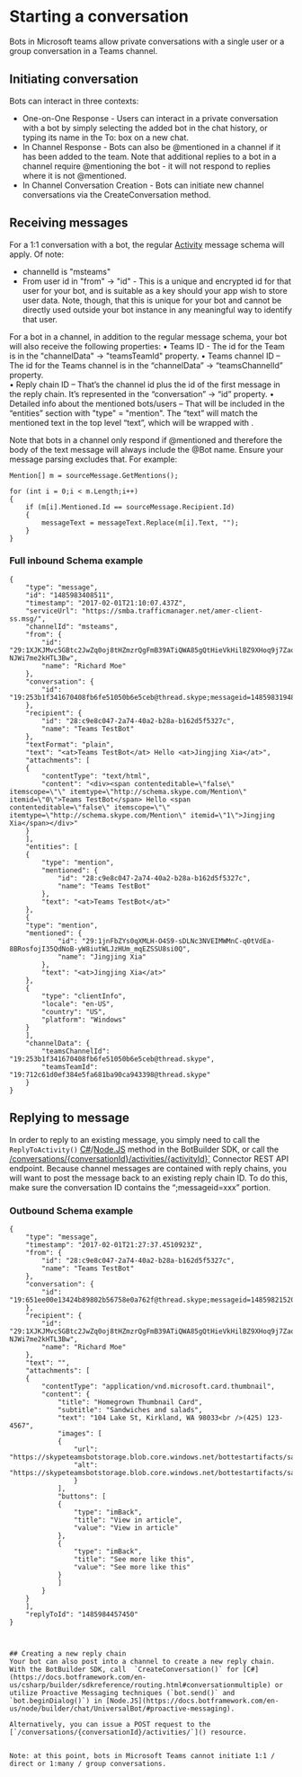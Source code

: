 ﻿# Starting a conversation

Bots in Microsoft teams allow private conversations with a single user or a group conversation in a Teams channel.

## Initiating conversation

Bots can interact in three contexts:
* One-on-One Response - Users can interact in a private conversation with a bot by simply selecting the added bot in the chat history, or typing its name in the To: box on a new chat.
* In Channel Response - Bots can also be @mentioned in a channel if it has been added to the team.  Note that additional replies to a bot in a channel require @mentioning the bot - it will not respond to replies where it is not @mentioned.
* In Channel Conversation Creation - Bots can initiate new channel conversations via the CreateConversation method.

## Receiving messages

For a 1:1 conversation with a bot, the regular [Activity](https://docs.botframework.com/en-us/core-concepts/reference/#activity) message schema will apply. 
Of note:
* channelId is "msteams"
* From user id in "from" -> "id" - This is a unique and encrypted id for that user for your bot, and is suitable as a key should your app wish to store user data.  Note, though, that this is unique for your bot and cannot be directly used outside your bot instance in any meaningful way to identify that user.

For a bot in a channel, in addition to the regular message schema, your bot will also receive the following properties:
•	Teams ID - The id for the Team is in the "channelData" -> "teamsTeamId" property.
•	Teams channel ID – The id for the Teams channel is in the “channelData” -> “teamsChannelId” property.  
•	Reply chain ID – That’s the channel id plus the id of the first message in the reply chain. It’s represented in the “conversation” -> “id” property.
•	Detailed info about the mentioned bots/users – That will be included in the “entities” section with "type" = "mention". The “text” will match the mentioned text in the top level “text”, which will be wrapped with <at></at>.

Note that bots in a channel only respond if @mentioned and therefore the body of the text message will always include the @Bot name.  Ensure your message parsing excludes that.  For example:

```
Mention[] m = sourceMessage.GetMentions();

for (int i = 0;i < m.Length;i++)
{
    if (m[i].Mentioned.Id == sourceMessage.Recipient.Id)
    {
        messageText = messageText.Replace(m[i].Text, "");
    }
}
```

### Full inbound Schema example
```
{
    "type": "message",
    "id": "1485983408511",
    "timestamp": "2017-02-01T21:10:07.437Z",
    "serviceUrl": "https://smba.trafficmanager.net/amer-client-ss.msg/",
    "channelId": "msteams",
    "from": {
        "id": "29:1XJKJMvc5GBtc2JwZq0oj8tHZmzrQgFmB39ATiQWA85gQtHieVkHilBZ9XHoq9j7Zaqt7CZ-NJWi7me2kHTL3Bw",
        "name": "Richard Moe"
    },
    "conversation": {
        "id": "19:253b1f341670408fb6fe51050b6e5ceb@thread.skype;messageid=1485983194839"
    },
    "recipient": {
        "id": "28:c9e8c047-2a74-40a2-b28a-b162d5f5327c",
        "name": "Teams TestBot"
    },
    "textFormat": "plain",
    "text": "<at>Teams TestBot</at> Hello <at>Jingjing Xia</at>",
    "attachments": [
    {
        "contentType": "text/html",
        "content": "<div><span contenteditable=\"false\" itemscope=\"\" itemtype=\"http://schema.skype.com/Mention\" itemid=\"0\">Teams TestBot</span> Hello <span contenteditable=\"false\" itemscope=\"\" itemtype=\"http://schema.skype.com/Mention\" itemid=\"1\">Jingjing Xia</span></div>"
    }
    ],
    "entities": [
    {
        "type": "mention",
        "mentioned": {
            "id": "28:c9e8c047-2a74-40a2-b28a-b162d5f5327c",
            "name": "Teams TestBot"
        },
        "text": "<at>Teams TestBot</at>"
    },
    {
    "type": "mention",
    "mentioned": {
            "id": "29:1jnFbZYs0qXMLH-O4S9-sDLNc3NVEIMWMnC-q0tVdEa-8BRosfojI35QdNoB-yW8iutWLJzHUm_mqEZSSU8si0Q",
            "name": "Jingjing Xia"
        },
        "text": "<at>Jingjing Xia</at>"
    },
    {
        "type": "clientInfo",
        "locale": "en-US",
        "country": "US",
        "platform": "Windows"
    }
    ],
    "channelData": {
        "teamsChannelId": "19:253b1f341670408fb6fe51050b6e5ceb@thread.skype",
        "teamsTeamId": "19:712c61d0ef384e5fa681ba90ca943398@thread.skype"
    }
}
```

## Replying to message
In order to reply to an existing message, you simply need to call the `ReplyToActivity()` [C#]()/[Node.JS]() method in the BotBuilder SDK, or call the [/conversations/{conversationId}/activities/{activityId}`]() Connector REST API endpoint.
Because channel messages are contained with reply chains, you will want to post the message back to an existing reply chain ID. To do this, make sure the conversation ID contains the “;messageid=xxx” portion.

### Outbound Schema example

```
{
    "type": "message",
    "timestamp": "2017-02-01T21:27:37.4510923Z",
    "from": {
        "id": "28:c9e8c047-2a74-40a2-b28a-b162d5f5327c",
        "name": "Teams TestBot"
    },
    "conversation": {
        "id": "19:651ee00e13424b89802b56758e0a762f@thread.skype;messageid=1485982152079"
    },
    "recipient": {
        "id": "29:1XJKJMvc5GBtc2JwZq0oj8tHZmzrQgFmB39ATiQWA85gQtHieVkHilBZ9XHoq9j7Zaqt7CZ-NJWi7me2kHTL3Bw",
        "name": "Richard Moe"
    },
    "text": "",
    "attachments": [
    {
        "contentType": "application/vnd.microsoft.card.thumbnail",
        "content": {
            "title": "Homegrown Thumbnail Card",
            "subtitle": "Sandwiches and salads",
            "text": "104 Lake St, Kirkland, WA 98033<br />(425) 123-4567",
            "images": [
            {
                "url": "https://skypeteamsbotstorage.blob.core.windows.net/bottestartifacts/sandwich_thumbnail.png",
                "alt": "https://skypeteamsbotstorage.blob.core.windows.net/bottestartifacts/sandwich_thumbnail.png"
                }
            ],
            "buttons": [
            {
                "type": "imBack",
                "title": "View in article",
                "value": "View in article"
            },
            {
                "type": "imBack",
                "title": "See more like this",
                "value": "See more like this"
            }
            ]
        }
    }
    ],
    "replyToId": "1485984457450"
}



## Creating a new reply chain
Your bot can also post into a channel to create a new reply chain.  With the BotBuilder SDK, call  `CreateConversation()` for [C#](https://docs.botframework.com/en-us/csharp/builder/sdkreference/routing.html#conversationmultiple) or utilize Proactive Messaging techniques (`bot.send()` and `bot.beginDialog()`) in [Node.JS](https://docs.botframework.com/en-us/node/builder/chat/UniversalBot/#proactive-messaging).  

Alternatively, you can issue a POST request to the [`/conversations/{conversationId}/activities/`]() resource.


Note: at this point, bots in Microsoft Teams cannot initiate 1:1 / direct or 1:many / group conversations.
